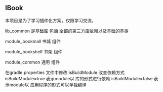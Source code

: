 ## IBook
本项目是为了学习插件化方案，仅限学习交流。

lib_common 是基础库 包涵 全部的第三方库依赖以及基础的基类

module_bookmall 书城 组件

module_bookshelf 书架 组件

module_common 通用 组件

在gradle.properties 文件中修改 isBuildModule 改变依赖方式
isBuildModule=true 表示module以 库的形式进行依赖
isBuildModule=false 表示module以 应用程序的形式可以单独编译
